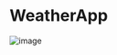 # WeatherApp

![image](https://github.com/Vikash174/WeatherApp/assets/71267021/38fe3874-5bb4-4051-982f-ae5cc514dd59)
